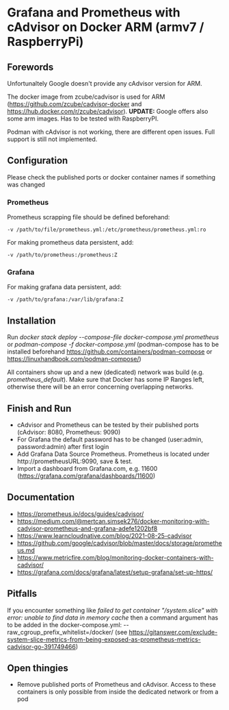 # Grafana and Prometheus with cAdvisor on Docker ARM (armv7 / RaspberryPi)

## Forewords
Unfortunaltely Google doesn't provide any cAdvisor version for ARM. 

The docker image from zcube/cadvisor is used for ARM (https://github.com/zcube/cadvisor-docker and https://hub.docker.com/r/zcube/cadvisor).
__UPDATE:__ Google offers also some arm images. Has to be tested with RaspberryPI.

Podman with cAdvisor is not working, there are different open issues. Full support is still not implemented.

## Configuration
Please check the published ports or docker container names if something was changed

### Prometheus
Prometheus scrapping file should be defined beforehand:
```
-v /path/to/file/prometheus.yml:/etc/prometheus/prometheus.yml:ro
```

For making prometheus data persistent, add:
```
-v /path/to/prometheus:/prometheus:Z
```
  
### Grafana
For making grafana data persistent, add:
```
-v /path/to/grafana:/var/lib/grafana:Z
```

## Installation
Run _docker stack deploy --compose-file docker-compose.yml prometheus_ or _podman-compose -f docker-compose.yml_ (podman-compose has to be installed beforehand https://github.com/containers/podman-compose or https://linuxhandbook.com/podman-compose/)

All containers show up and a new (dedicated) network was build (e.g. _prometheus_default_). Make sure that Docker has some IP Ranges left, otherwise there will be an error concerning overlapping networks.

## Finish and Run
* cAdvisor and Prometheus can be tested by their published ports (cAdvisor: 8080, Prometheus: 9090)
* For Grafana the default password has to be changed (user:admin, password:admin) after first login
* Add Grafana Data Source Prometheus. Prometheus is located under http://prometheusURL:9090, save & test.
* Import a dashboard from Grafana.com, e.g. 11600 (https://grafana.com/grafana/dashboards/11600)

## Documentation
* https://prometheus.io/docs/guides/cadvisor/
* https://medium.com/@mertcan.simsek276/docker-monitoring-with-cadvisor-prometheus-and-grafana-adefe1202bf8
* https://www.learncloudnative.com/blog/2021-08-25-cadvisor
* https://github.com/google/cadvisor/blob/master/docs/storage/prometheus.md
* https://www.metricfire.com/blog/monitoring-docker-containers-with-cadvisor/
* https://grafana.com/docs/grafana/latest/setup-grafana/set-up-https/

## Pitfalls
If you encounter something like _failed to get container "/system.slice" with error: unable to find data in memory cache_ then a command argument has to be added in the docker-compose.yml: --raw_cgroup_prefix_whitelist=/docker/
(see https://gitanswer.com/exclude-system-slice-metrics-from-being-exposed-as-prometheus-metrics-cadvisor-go-391749466)

## Open thingies
* Remove published ports of Prometheus and cAdvisor. Access to these containers is only possible from inside the dedicated network or from a pod
